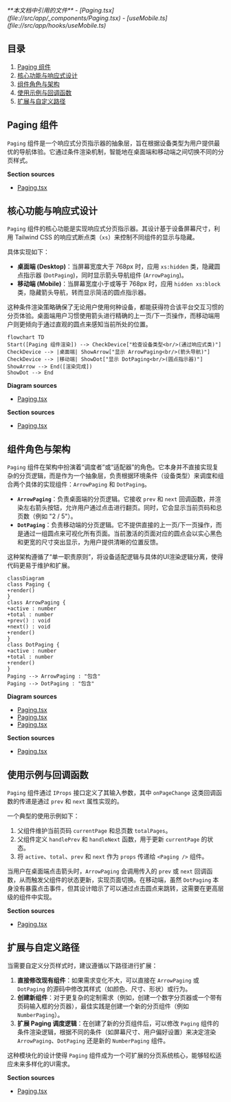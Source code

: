 <cite>
**本文档中引用的文件**   
- [Paging.tsx](file://src/app/_components/Paging.tsx)
- [useMobile.ts](file://src/app/hooks/useMobile.ts)
</cite>

## 目录
1. [Paging 组件](#paging-组件)
2. [核心功能与响应式设计](#核心功能与响应式设计)
3. [组件角色与架构](#组件角色与架构)
4. [使用示例与回调函数](#使用示例与回调函数)
5. [扩展与自定义路径](#扩展与自定义路径)

## Paging 组件

`Paging` 组件是一个响应式分页指示器的抽象层，旨在根据设备类型为用户提供最优的导航体验。它通过条件渲染机制，智能地在桌面端和移动端之间切换不同的分页样式。

**Section sources**
- [Paging.tsx](file://src/app/_components/Paging.tsx#L8-L19)

## 核心功能与响应式设计

`Paging` 组件的核心功能是实现响应式分页指示器。其设计基于设备屏幕尺寸，利用 Tailwind CSS 的响应式断点类（`xs`）来控制不同组件的显示与隐藏。

具体实现如下：
- **桌面端 (Desktop)**：当屏幕宽度大于 768px 时，应用 `xs:hidden` 类，隐藏圆点指示器 (`DotPaging`)，同时显示箭头导航组件 (`ArrowPaging`)。
- **移动端 (Mobile)**：当屏幕宽度小于或等于 768px 时，应用 `hidden xs:block` 类，隐藏箭头导航，转而显示简洁的圆点指示器。

这种条件渲染策略确保了无论用户使用何种设备，都能获得符合该平台交互习惯的分页体验。桌面端用户习惯使用箭头进行精确的上一页/下一页操作，而移动端用户则更倾向于通过直观的圆点来感知当前所处的位置。

```mermaid
flowchart TD
Start([Paging 组件渲染]) --> CheckDevice["检查设备类型<br/>(通过响应式类)"]
CheckDevice --> |桌面端| ShowArrow["显示 ArrowPaging<br/>(箭头导航)"]
CheckDevice --> |移动端| ShowDot["显示 DotPaging<br/>(圆点指示器)"]
ShowArrow --> End([渲染完成])
ShowDot --> End
```

**Diagram sources**
- [Paging.tsx](file://src/app/_components/Paging.tsx#L8-L19)

**Section sources**
- [Paging.tsx](file://src/app/_components/Paging.tsx#L8-L19)

## 组件角色与架构

`Paging` 组件在架构中扮演着“调度者”或“适配器”的角色。它本身并不直接实现复杂的分页逻辑，而是作为一个抽象层，负责根据环境条件（设备类型）来调度和组合两个具体的实现组件：`ArrowPaging` 和 `DotPaging`。

- **`ArrowPaging`**：负责桌面端的分页逻辑。它接收 `prev` 和 `next` 回调函数，并渲染左右箭头按钮，允许用户通过点击进行翻页。同时，它会显示当前页码和总页数（例如 "2 / 5"）。
- **`DotPaging`**：负责移动端的分页逻辑。它不提供直接的上一页/下一页操作，而是通过一组圆点来可视化所有页面。当前激活的页面对应的圆点会以实心黑色和更宽的尺寸突出显示，为用户提供清晰的位置反馈。

这种架构遵循了“单一职责原则”，将设备适配逻辑与具体的UI渲染逻辑分离，使得代码更易于维护和扩展。

```mermaid
classDiagram
class Paging {
+render()
}
class ArrowPaging {
+active : number
+total : number
+prev() : void
+next() : void
+render()
}
class DotPaging {
+active : number
+total : number
+render()
}
Paging --> ArrowPaging : "包含"
Paging --> DotPaging : "包含"
```

**Diagram sources**
- [Paging.tsx](file://src/app/_components/Paging.tsx#L8-L19)
- [Paging.tsx](file://src/app/_components/Paging.tsx#L22-L42)
- [Paging.tsx](file://src/app/_components/Paging.tsx#L44-L59)

**Section sources**
- [Paging.tsx](file://src/app/_components/Paging.tsx#L8-L59)

## 使用示例与回调函数

`Paging` 组件通过 `IProps` 接口定义了其输入参数，其中 `onPageChange` 这类回调函数的传递是通过 `prev` 和 `next` 属性实现的。

一个典型的使用示例如下：
1.  父组件维护当前页码 `currentPage` 和总页数 `totalPages`。
2.  父组件定义 `handlePrev` 和 `handleNext` 函数，用于更新 `currentPage` 的状态。
3.  将 `active`、`total`、`prev` 和 `next` 作为 `props` 传递给 `<Paging />` 组件。

当用户在桌面端点击箭头时，`ArrowPaging` 会调用传入的 `prev` 或 `next` 回调函数，从而触发父组件的状态更新，实现页面切换。在移动端，虽然 `DotPaging` 本身没有暴露点击事件，但其设计暗示了可以通过点击圆点来跳转，这需要在更高层级的组件中实现。

**Section sources**
- [Paging.tsx](file://src/app/_components/Paging.tsx#L1-L6)

## 扩展与自定义路径

当需要自定义分页样式时，建议遵循以下路径进行扩展：
1.  **直接修改现有组件**：如果需求变化不大，可以直接在 `ArrowPaging` 或 `DotPaging` 的源码中修改其样式（如颜色、尺寸、形状）或行为。
2.  **创建新组件**：对于更复杂的定制需求（例如，创建一个数字分页器或一个带有页码输入框的分页器），最佳实践是创建一个新的分页组件（例如 `NumberPaging`）。
3.  **扩展 Paging 调度逻辑**：在创建了新的分页组件后，可以修改 `Paging` 组件的条件渲染逻辑，根据不同的条件（如屏幕尺寸、用户偏好设置）来决定渲染 `ArrowPaging`、`DotPaging` 还是新的 `NumberPaging` 组件。

这种模块化的设计使得 `Paging` 组件成为一个可扩展的分页系统核心，能够轻松适应未来多样化的UI需求。

**Section sources**
- [Paging.tsx](file://src/app/_components/Paging.tsx#L8-L19)